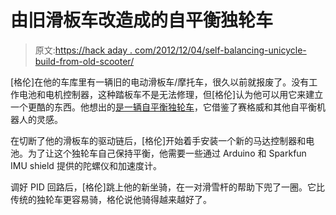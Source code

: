 # 由旧滑板车改造成的自平衡独轮车

> 原文:[https://hack aday . com/2012/12/04/self-balancing-unicycle-build-from-old-scooter/](https://hackaday.com/2012/12/04/self-balancing-unicycle-built-from-old-scooter/)

[格伦]在他的车库里有一辆旧的电动滑板车/摩托车，很久以前就报废了。没有工作电池和电机控制器，这种踏板车不是无法修理，但[格伦]认为他可以用它来建立一个更酷的东西。他想出的[是一辆自平衡独轮车](http://glennselectric.blogspot.com/)，它借鉴了赛格威和其他自平衡机器人的灵感。

在切断了他的滑板车的驱动链后，[格伦]开始着手安装一个新的马达控制器和电池。为了让这个独轮车自己保持平衡，他需要一些通过 Arduino 和 Sparkfun IMU shield 提供的陀螺仪和加速度计。

调好 PID 回路后，[格伦]跳上他的新坐骑，在一对滑雪杆的帮助下兜了一圈。它比传统的独轮车更容易骑，格伦说他骑得越来越好了。
